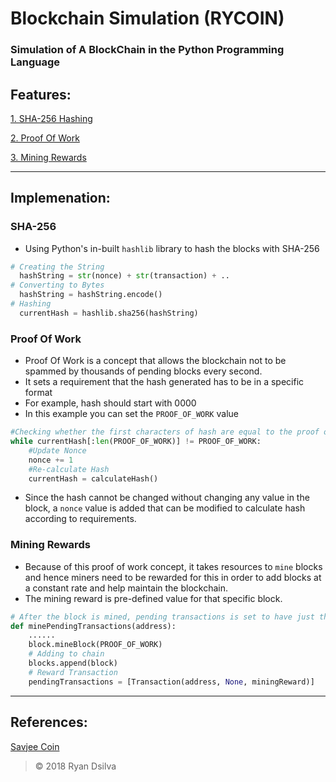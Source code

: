 # Blockchain Simulation (RYCOIN)

### Simulation of A BlockChain in the Python Programming Language

## Features:

[1. SHA-256 Hashing](#sha-256)

[2. Proof Of Work](#proof-of-work)

[3. Mining Rewards](#mining-rewards)

---

## Implemenation:

### SHA-256

- Using Python's in-built `hashlib` library to hash the blocks with SHA-256 <br>

```python
# Creating the String
  hashString = str(nonce) + str(transaction) + ..
# Converting to Bytes
  hashString = hashString.encode()
# Hashing
  currentHash = hashlib.sha256(hashString)
```

### Proof Of Work

- Proof Of Work is a concept that allows the blockchain not to be spammed by thousands of pending blocks every second.
- It sets a requirement that the hash generated has to be in a specific format
- For example, hash should start with 0000
- In this example you can set the `PROOF_OF_WORK` value

```python
#Checking whether the first characters of hash are equal to the proof of work
while currentHash[:len(PROOF_OF_WORK)] != PROOF_OF_WORK:
    #Update Nonce
    nonce += 1
    #Re-calculate Hash
    currentHash = calculateHash()
```

- Since the hash cannot be changed without changing any value in the block, a `nonce` value is added that can be modified to calculate hash according to requirements.

### Mining Rewards

- Because of this proof of work concept, it takes resources to `mine` blocks and hence miners need to be rewarded for this in order to add blocks at a constant rate and help maintain the blockchain.
- The mining reward is pre-defined value for that specific block.

```python
# After the block is mined, pending transactions is set to have just the reward transaction
def minePendingTransactions(address):
    ......
    block.mineBlock(PROOF_OF_WORK)
    # Adding to chain
    blocks.append(block)
    # Reward Transaction
    pendingTransactions = [Transaction(address, None, miningReward)]
```

---

## References:

[Savjee Coin](https://github.com/SavjeeTutorials/SavjeeCoin)

> &copy; 2018 Ryan Dsilva
